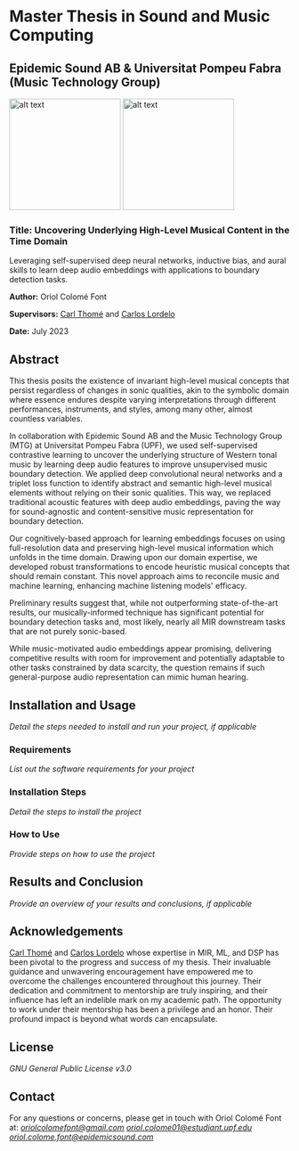 # Master Thesis in Sound and Music Computing
## Epidemic Sound AB & Universitat Pompeu Fabra (Music Technology Group)

<img src="https://github.com/oriolcolomefont/Master-Thesis/blob/40562cf2514018c189965adab0da033aa8d7e021/Wordmark_2L_POS.png?raw=true" alt="alt text" width="200"/>
<img src="https://github.com/oriolcolomefont/Master-Thesis/blob/54e35045debfb4f802cbc312afb681d6c41c7414/UPF-Logo.png?raw=true" alt="alt text" width="200"/>

### Title: Uncovering Underlying High-Level Musical Content in the Time Domain

Leveraging self-supervised deep neural networks, inductive bias, and aural skills to learn deep audio embeddings with applications to boundary detection tasks.

**Author:** Oriol Colomé Font

**Supervisors:** [Carl Thomé](https://github.com/carlthome) and [Carlos Lordelo](https://github.com/cpvlordelo)

**Date:** July 2023

## Abstract
This thesis posits the existence of invariant high-level musical concepts that persist regardless of changes in sonic qualities, akin to the symbolic domain where essence endures despite varying interpretations through different performances, instruments, and styles, among many other, almost countless variables.

In collaboration with Epidemic Sound AB and the Music Technology Group (MTG) at Universitat Pompeu Fabra (UPF), we used self-supervised contrastive learning to uncover the underlying structure of Western tonal music by learning deep audio features to improve unsupervised music boundary detection. We applied deep convolutional neural networks and a triplet loss function to identify abstract and semantic high-level musical elements without relying on their sonic qualities. This way, we replaced traditional acoustic features with deep audio embeddings, paving the way for sound-agnostic and content-sensitive music representation for boundary detection.

Our cognitively-based approach for learning embeddings focuses on using full-resolution data and preserving high-level musical information which unfolds in the time domain. Drawing upon our domain expertise, we developed robust transformations to encode heuristic musical concepts that should remain constant. This novel approach aims to reconcile music and machine learning, enhancing machine listening models' efficacy. 

Preliminary results suggest that, while not outperforming state-of-the-art results, our musically-informed technique has significant potential for boundary detection tasks and, most likely, nearly all MIR downstream tasks that are not purely sonic-based.

While music-motivated audio embeddings appear promising, delivering competitive results with room for improvement and potentially adaptable to other tasks constrained by data scarcity, the question remains if such general-purpose audio representation can mimic human hearing.

## Installation and Usage

*Detail the steps needed to install and run your project, if applicable*

### Requirements

*List out the software requirements for your project*

### Installation Steps

*Detail the steps to install the project*

### How to Use

*Provide steps on how to use the project*

## Results and Conclusion

*Provide an overview of your results and conclusions, if applicable*

## Acknowledgements

[Carl Thomé](https://github.com/carlthome) and [Carlos Lordelo](https://github.com/cpvlordelo) whose expertise in MIR, ML, and DSP has been pivotal to the progress and success of my thesis. Their invaluable guidance and unwavering encouragement have empowered me to overcome the challenges encountered throughout this journey. Their dedication and commitment to mentorship are truly inspiring, and their influence has left an indelible mark on my academic path. The opportunity to work under their mentorship has been a privilege and an honor. Their profound impact is beyond what words can encapsulate.

## License

*GNU General Public License v3.0*

## Contact

For any questions or concerns, please get in touch with Oriol Colomé Font at:
*oriolcolomefont@gmail.com*
*oriol.colome01@estudiant.upf.edu*
*oriol.colome.font@epidemicsound.com*
